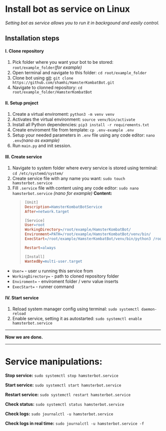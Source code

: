 # Install bot as service on Linux
_Setting bot as service allows you to run it in backrgound and easily control._

## Installation steps
#### I. Clone repository
1. Pick folder where you want your bot to be stored:
    `root/example_folder`_(for example)_
2. Open terminal and navigate to this folder:
    `cd root/example_folder`
3. Clone bot using [git](https://www.git-scm.com/):
    `git clone https://github.com/shamhi/HamsterKombatBot.git`
4. Navigate to clonned repository:
    `cd root/example_folder/HamsterKombatBot`

#### II. Setup project
1. Create a virtual enviroment:
    `python3 -m venv venv`
2. Activates the virtual environment:
  `source venv/bin/activate`
3. Install all Python dependencies:
  `pip3 install -r requirements.txt`
4. Create enviroment file from template:
  `cp .env-example .env`
5. Setup your needed parameters in `.env` file using any code editor:
  `nano .env`_(nano as example)_
6. Run `main.py` and init session.
  
#### III. Create service
1. Navigate to system folder where every service is stored using terminal:
    `cd /etc/systemd/system/`
2. Create service file with any name you want:
    `sudo touch hamsterbot.service`
3. Fill `.service` file with content using any code editor:
    `sudo nano hamsterbot.service` _(nano for example)_
    **Content:**
    > ```makefile
    > [Unit]
    > Description=HamsterKombatBotService
    > After=network.target
    > 
    > [Service]
    > User=root
    > WorkingDirectory=/root/example/HamsterKombatBot/
    > Environment=PATH=/root/example/HamsterKombatBot/venv/bin/
    > ExecStart=/root/example/HamsterKombatBot/venv/bin/python3 /root/example/HamsterKombatBot/main.py -a 2
    > 
    > Restart=always
    > 
    > [Install]
    > WantedBy=multi-user.target
    > ```
 - `User=` - user u running this service from
 - `WorkingDirectory=` - path to cloned repository folder
 - `Enviroment=` - enviroment folder / venv value inserts
 - `ExecStart=` - runner command  

#### IV. Start service
1. Reload system manager config using terminal:
    `sudo systemctl daemon-reload`
2. Enable service, setting it as autostarted:
    `sudo systemctl enable hamsterbot.service`
___
**Now we are done.**

___
# Service manipulations:
**Stop service:**
`sudo systemctl stop hamsterbot.service`

**Start service:**
`sudo systemctl start hamsterbot.service`

**Restart service:**
`sudo systemctl restart hamsterbot.service`

**Check status:**
`sudo systemctl status hamsterbot.service`

**Check logs:**
`sudo journalctl -u hamsterbot.service`

**Check logs in real time:**
`sudo journalctl -u hamsterbot.service -f`
